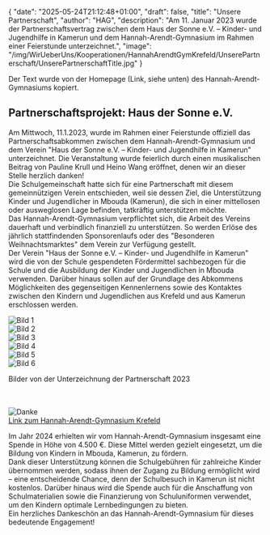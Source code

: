 {
    "date": "2025-05-24T21:12:48+01:00",
    "draft": false,
    "title": "Unsere Partnerschaft",
    "author": "HAG",
    "description": "Am 11. Januar 2023 wurde der Partnerschaftsvertrag zwischen dem Haus der Sonne e.V. – Kinder- und Jugendhilfe in Kamerun und dem Hannah-Arendt-Gymnasium im Rahmen einer Feierstunde unterzeichnet.",
    "image": "/img/WirUeberUns/Kooperationen/HannahArendtGymKrefeld/UnserePartnerschaft/UnserePartnerschaftTitle.jpg"
}

Der Text wurde von der Homepage (Link, siehe unten) des Hannah-Arendt-Gymnasiums kopiert.  
## Partnerschaftsprojekt: Haus der Sonne e.V.
Am Mittwoch, 11.1.2023, wurde im Rahmen einer Feierstunde offiziell das Partnerschaftsabkommen zwischen dem Hannah-Arendt-Gymnasium und dem Verein \"Haus der Sonne e.V. – Kinder- und Jugendhilfe in Kamerun\" unterzeichnet.
Die Veranstaltung wurde feierlich durch einen musikalischen Beitrag von Pauline Krull und Heino Wang eröffnet, denen wir an dieser Stelle herzlich danken!  
Die Schulgemeinschaft hatte sich für eine Partnerschaft mit diesem gemeinnützigen Verein entschieden, weil sie dessen Ziel, die Unterstützung Kinder und Jugendlicher in Mbouda (Kamerun), die sich in einer mittellosen oder ausweglosen Lage befinden, tatkräftig unterstützen möchte.  
Das Hannah-Arendt-Gymnasium verpflichtet sich, die Arbeit des Vereins dauerhaft und verbindlich finanziell zu unterstützen. So werden Erlöse des jährlich stattfindenden Sponsorenlaufs oder des \"Besonderen Weihnachtsmarktes\" dem Verein zur Verfügung gestellt.  
Der Verein \"Haus der Sonne e.V. – Kinder- und Jugendhilfe in Kamerun\" wird die von der Schule gespendeten Fördermittel sachbezogen für die Schule und die Ausbildung der Kinder und Jugendlichen in Mbouda verwenden. Darüber hinaus sollen auf der Grundlage des Abkommens Möglichkeiten des gegenseitigen Kennenlernens sowie des Kontaktes zwischen den Kindern und Jugendlichen aus Krefeld und aus Kamerun erschlossen werden.  

<div class="swiper-container swiper-container-landscape">
  <div class="swiper-wrapper">
    <div class="swiper-slide">
        <img src="/img/WirUeberUns/Kooperationen/HannahArendtGymKrefeld/UnserePartnerschaft/UnserePartnerschaft (6).jpg" alt="Bild 1" class="img-combobox"/>
    </div>
    <div class="swiper-slide">
        <img src="/img/WirUeberUns/Kooperationen/HannahArendtGymKrefeld/UnserePartnerschaft/UnserePartnerschaft (2).jpg" alt="Bild 2" class="img-combobox"/>
    </div>
    <div class="swiper-slide">
        <img src="/img/WirUeberUns/Kooperationen/HannahArendtGymKrefeld/UnserePartnerschaft/UnserePartnerschaft (3).jpg" alt="Bild 3" class="img-combobox"/>
    </div>
    <div class="swiper-slide">
        <img src="/img/WirUeberUns/Kooperationen/HannahArendtGymKrefeld/UnserePartnerschaft/UnserePartnerschaft (4).jpg" alt="Bild 4" class="img-combobox"/>
    </div>
    <div class="swiper-slide">
        <img src="/img/WirUeberUns/Kooperationen/HannahArendtGymKrefeld/UnserePartnerschaft/UnserePartnerschaft (5).jpg" alt="Bild 5" class="img-combobox"/>
    </div>
    <div class="swiper-slide">
        <img src="/img/WirUeberUns/Kooperationen/HannahArendtGymKrefeld/UnserePartnerschaft/UnserePartnerschaft (1).jpg" alt="Bild 6" class="img-combobox"/>
    </div>
  </div>
  <!-- Navigation -->
  <div class="swiper-button-prev"></div>
  <div class="swiper-button-next"></div>
  <div class="swiper-pagination"></div>
</div>
<p class="img-caption">Bilder von der Unterzeichnung der Partnerschaft 2023</p>

<br>
<br>
<img class="img-centered-quarter" src="/img/WirUeberUns/Kooperationen/HannahArendtGymKrefeld/Danke.png#imagemd"     alt="Danke" />
<br>
<div class="container-button-link">
  <a href="https://hag-krefeld.de/" class="button-link">Link zum Hannah-Arendt-Gymnasium Krefeld</a>
</div>
<p class="p-width">
Im Jahr 2024 erhielten wir vom Hannah-Arendt-Gymnasium insgesamt eine Spende in Höhe von 4.500 €. Diese Mittel werden gezielt eingesetzt, um die Bildung von Kindern in Mbouda, Kamerun, zu fördern.
<br>
Dank dieser Unterstützung können die Schulgebühren für zahlreiche Kinder übernommen werden, sodass ihnen der Zugang zu Bildung ermöglicht wird – eine entscheidende Chance, denn der Schulbesuch in Kamerun ist nicht kostenlos. Darüber hinaus wird die Spende auch für die Anschaffung von Schulmaterialien sowie die Finanzierung von Schuluniformen verwendet, um den Kindern optimale Lernbedingungen zu bieten.  
<br>
Ein herzliches Dankeschön an das Hannah-Arendt-Gymnasium für dieses bedeutende Engagement! 
</p>
